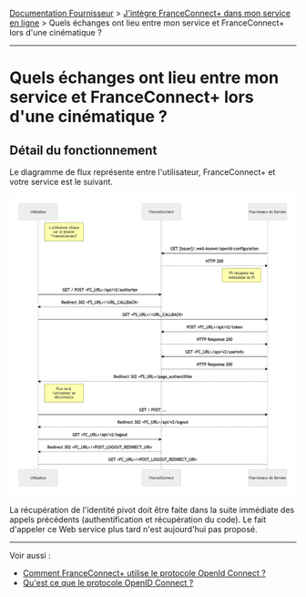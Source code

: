 [Documentation Fournisseur](../README.md) > [J'intègre FranceConnect+ dans mon service en ligne](../README.md#jintègre-franceconnect-dans-mon-service-en-ligne) > Quels échanges ont lieu entre mon service et FranceConnect+ lors d'une cinématique ?

---

# Quels échanges ont lieu entre mon service et FranceConnect+ lors d'une cinématique ?


## Détail du fonctionnement

Le diagramme de flux représente entre  l'utilisateur, FranceConnect+ et votre service est le suivant.



<img src="../diagrams/diagram-sequence-fs-fc.png" alt="drawing" />

                        
La récupération de l'identité pivot doit être faite dans la suite immédiate des appels précédents (authentification et récupération du code). Le fait d'appeler ce Web service plus tard n'est aujourd'hui pas proposé.

---

Voir aussi : 

- [Comment FranceConnect+ utilise le protocole OpenId Connect ?](technique-oidc-fc.md)
- [Qu'est ce que le protocole OpenID Connect ?](technique-oidc.md)